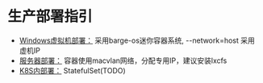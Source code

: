 # 生产部署指引

- [Windows虚拟机部署：](./virtualbox/README.md) 采用barge-os迷你容器系统, --network=host 采用虚机IP 
- [服务器部署：](./fat-docker/README.md) 容器使用macvlan网络，分配专用IP，建议安装lxcfs
- [K8S内部署：](TODO/README.md) StatefulSet(TODO)
